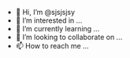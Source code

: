 - 👋 Hi, I’m @sjsjsjsy
- 👀 I’m interested in ...
- 🌱 I’m currently learning ...
- 💞️ I’m looking to collaborate on ...
- 📫 How to reach me ...

<!---
sjsjsjsy/sjsjsjsy is a ✨ special ✨ repository because its `README.md` (this file) appears on your GitHub profile.
You can click the Preview link to take a look at your changes.
--->

